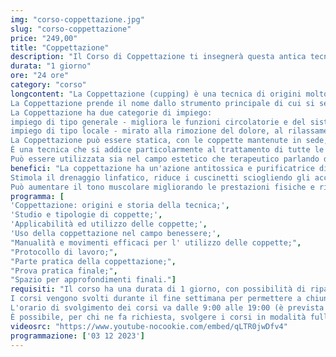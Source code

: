 ```yaml
---
img: "corso-coppettazione.jpg"
slug: "corso-coppettazione"
price: "249,00"
title: "Coppettazione"
description: "Il Corso di Coppettazione ti insegnerà questa antica tecnica utilizzata dalla medicina tradizionale cinese e sempre più diffusa in occidente. La Coppettazione prende il nome dallo strumento principale di cui si serve, ovvero delle piccole coppette (che possono essere di vario materiale) che vanno applicate con cura su precise parti del corpo sfruttando l'effetto ventosa."
durata: "1 giorno"
ore: "24 ore"
category: "corso"
longcontent: "La Coppettazione (cupping) è una tecnica di origini molto antiche, utilizzata dalla medicina tradizionale cinese, ma ormai sempre più diffusa anche in occidente.
La Coppettazione prende il nome dallo strumento principale di cui si serve, ovvero delle piccole coppette (che possono essere di vario materiale) che vanno applicate con cura su precise parti del corpo sfruttando l'effetto ventosa.
La Coppettazione ha due categorie di impiego:
impiego di tipo generale - migliora le funzioni circolatorie e del sistema nervoso autonomo regolandolo, dona un' azione detossinante e purificante a tutto l’organismo, stimolando anche il sistema immunitario;
impiego di tipo locale - mirato alla rimozione del dolore, al rilassamento delle tensioni muscolari, al miglioramento del tono della pelle e del tono muscolare.
La Coppettazione può essere statica, con le coppette mantenute in sede, o dinamica, facendo scivolare le coppette sulla pelle precedentemente oliata per favorire lo scorrimento.
È una tecnica che si addice particolarmente al trattamento di tutte le sindromi dolorose e al trattamento di sindromi depressive con forte componente ansiosa, inoltre è molto utile per lo scollamento dei tessuti in caso di immobilizzazione prolungata.
Può essere utilizzata sia nel campo estetico che terapeutico parlando di anticellulite, linfatico, fasciale e decontratturante, oltre, ovviamente al campo del benessere olistico, l’unico che ci compete in questo corso."
benefici: "La coppettazione ha un'azione antitossica e purificatrice di tutto l’organismo, liberando i tessuti dalle scorie metaboliche e agendo in profondità, riattivando la circolazione sanguigna.
Stimola il drenaggio linfatico, riduce i cuscinetti sciogliendo gli accumuli adiposi, riduce le stagnazioni nei tessuti e l’effetto buccia d’arancia. Inoltre, riattiva il metabolismo ed il sistema immunitario.
Può aumentare il tono muscolare migliorando le prestazioni fisiche e rilassando i muscoli, ridona morbidezza, elasticità e luminosità alla pelle."
programma: [
'Coppettazione: origini e storia della tecnica;',
'Studio e tipologie di coppette;',
'Applicabilità ed utilizzo delle coppette;',
'Uso della coppettazione nel campo benessere;',
"Manualità e movimenti efficaci per l' utilizzo delle coppette;",
"Protocollo di lavoro;",
"Parte pratica della coppettazione;",
"Prova pratica finale;",
"Spazio per approfondimenti finali."]
requisiti: "Il corso ha una durata di 1 giorno, con possibilità di ripasso dello stesso in modo del tutto gratuito.
I corsi vengono svolti durante il fine settimana per permettere a chiunque, anche a chi ha già un'occupazione, di poter frequentare.
L'orario di svolgimento dei corsi va dalle 9:00 alle 19:00 (è prevista la pausa pranzo).
È possibile, per chi ne fa richiesta, svolgere i corsi in modalità full immersion (modalità consigliata solo a chi ha poco tempo a disposizione ed ha già dimestichezza con le tecniche di massaggio)."
videosrc: "https://www.youtube-nocookie.com/embed/qLTR0jwDfv4"
programmazione: ['03 12 2023']    
---
```

